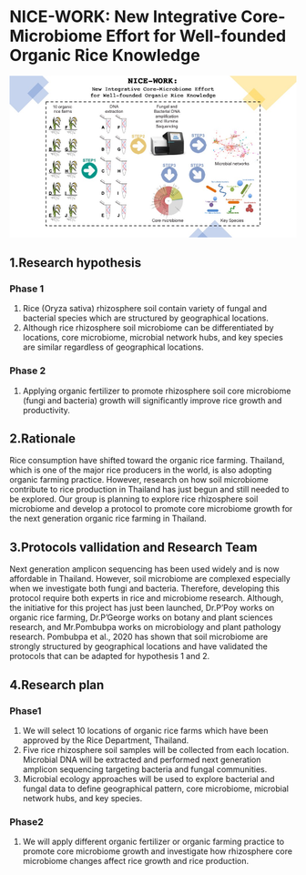 # NICE-WORK: New Integrative Core-Microbiome Effort for Well-founded Organic Rice Knowledge


![NICE_WORK_Phase1](NICE_WORK_Phase1.jpg)


## 1.Research hypothesis

### Phase 1

1. Rice (Oryza sativa) rhizosphere soil contain variety of fungal and bacterial species which are structured by geographical locations. 
2.	Although rice rhizosphere soil microbiome can be differentiated by locations, core microbiome, microbial network hubs, and key species are similar regardless of geographical locations. 

### Phase 2
1.	Applying organic fertilizer to promote rhizosphere soil core microbiome (fungi and bacteria) growth will significantly improve rice growth and productivity. 

## 2.Rationale

Rice consumption have shifted toward the organic rice farming. Thailand, which is one of the major rice producers in the world, is also adopting organic farming practice. However, research on how soil microbiome contribute to rice production in Thailand has just begun and still needed to be explored. Our group is planning to explore rice rhizosphere soil microbiome and develop a protocol to promote core microbiome growth for the next generation organic rice farming in Thailand. 

## 3.Protocols vallidation and Research Team

Next generation amplicon sequencing has been used widely and is now affordable in Thailand. However, soil microbiome are complexed especially when we investigate both fungi and bacteria. Therefore, developing this protocol require both experts in rice and microbiome research. Although, the initiative for this project has just been launched, Dr.P’Poy works on organic rice farming, Dr.P’George works on botany and plant sciences research, and Mr.Pombubpa works on microbiology and plant pathology research. Pombubpa et al., 2020 has shown that soil microbiome are strongly structured by geographical locations and have validated the protocols that can be adapted for hypothesis 1 and 2. 

## 4.Research plan

### Phase1
1.	We will select 10 locations of organic rice farms which have been approved by the Rice Department, Thailand.
2.	Five rice rhizosphere soil samples will be collected from each location. Microbial DNA will be extracted and performed next generation amplicon sequencing targeting bacteria and fungal communities.
3.	Microbial ecology approaches will be used to explore bacterial and fungal data to define geographical pattern, core microbiome, microbial network hubs, and key species.

### Phase2
1.	We will apply different organic fertilizer or organic farming practice to promote core microbiome growth and investigate how rhizosphere core microbiome changes affect rice growth and rice production. 
